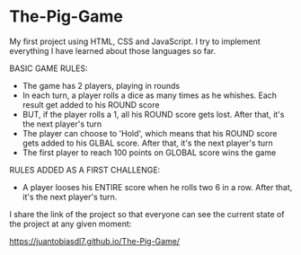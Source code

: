 # The-Pig-Game
My first project using HTML, CSS and JavaScript. I try to implement everything I have learned about those languages so far.

BASIC GAME RULES:
- The game has 2 players, playing in rounds
- In each turn, a player rolls a dice as many times as he whishes. Each result get added to his ROUND score
- BUT, if the player rolls a 1, all his ROUND score gets lost. After that, it's the next player's turn
- The player can choose to 'Hold', which means that his ROUND score gets added to his GLBAL score. After that, it's the next player's turn
- The first player to reach 100 points on GLOBAL score wins the game

RULES ADDED AS A FIRST CHALLENGE:
- A player looses his ENTIRE score when he rolls two 6 in a row. After that, it's the next player's turn.

I share the link of the project so that everyone can see the current state of the project at any given moment:

https://juantobiasdl7.github.io/The-Pig-Game/
